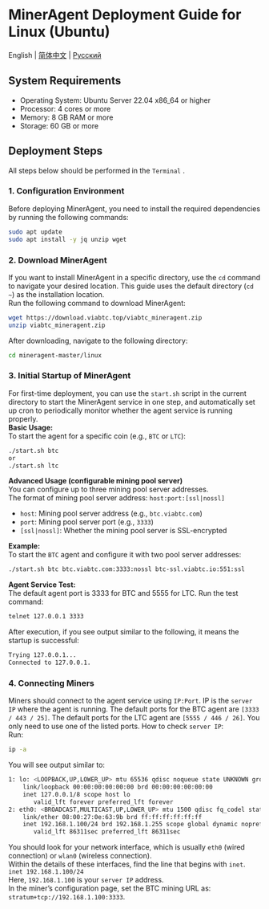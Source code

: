 # MinerAgent Deployment Guide for Linux (Ubuntu)

English | [简体中文](./README.md) | [Русский](./README.ru.md)

## System Requirements
- Operating System: Ubuntu Server 22.04 x86_64 or higher
- Processor: 4 cores or more
- Memory: 8 GB RAM or more
- Storage: 60 GB or more

## Deployment Steps
All steps below should be performed in the `Terminal` .

### 1. Configuration Environment 
Before deploying MinerAgent, you need to install the required dependencies by running the following commands:
```bash
sudo apt update
sudo apt install -y jq unzip wget
```

### 2. Download MinerAgent
If you want to install MinerAgent in a specific directory, use the `cd` command to navigate your desired location. This guide uses the default directory (`cd ~`) as the installation location.  
Run the following command to download MinerAgent:
```bash
wget https://download.viabtc.top/viabtc_mineragent.zip
unzip viabtc_mineragent.zip
```
After downloading, navigate to the following directory:  
```bash
cd mineragent-master/linux
```

### 3. Initial Startup of MinerAgent
For first-time deployment, you can use the `start.sh` script in the current directory to start the MinerAgent service in one step, and automatically set up cron to periodically monitor whether the agent service is running properly.  
**Basic Usage:**  
To start the agent for a specific coin (e.g., `BTC` or `LTC`):  
```bash
./start.sh btc
or
./start.sh ltc
```
**Advanced Usage (configurable mining pool server)**  
You can configure up to three mining pool server addresses.  
The format of mining pool server address: `host:port:[ssl|nossl]`  
- `host`: Mining pool server address (e.g., `btc.viabtc.com`)
- `port`: Mining pool server port (e.g., `3333`)
- `[ssl|nossl]`: Whether the mining pool server is SSL-encrypted

**Example:**  
To start the `BTC` agent and configure it with two pool server addresses:
```bash
./start.sh btc btc.viabtc.com:3333:nossl btc-ssl.viabtc.io:551:ssl
```

**Agent Service Test:**  
The default agent port is 3333 for BTC and 5555 for LTC.
Run the test command:
```bash
telnet 127.0.0.1 3333
```

After execution, if you see output similar to the following, it means the startup is successful:
```bash
Trying 127.0.0.1...
Connected to 127.0.0.1.
```

### 4. Connecting Miners
Miners should connect to the agent service using `IP:Port`.
IP is the `server IP` where the agent is running. The default ports for the BTC agent are `[3333 / 443 / 25]`. The default ports for the LTC agent are `[5555 / 446 / 26]`. You only need to use one of the listed ports.
How to check `server IP`:  
Run:
```bash
ip -a
```
You will see output similar to:
```bash
1: lo: <LOOPBACK,UP,LOWER_UP> mtu 65536 qdisc noqueue state UNKNOWN group default qlen 1000
    link/loopback 00:00:00:00:00:00 brd 00:00:00:00:00:00
    inet 127.0.0.1/8 scope host lo
       valid_lft forever preferred_lft forever
2: eth0: <BROADCAST,MULTICAST,UP,LOWER_UP> mtu 1500 qdisc fq_codel state UP group default qlen 1000
    link/ether 08:00:27:0e:63:9b brd ff:ff:ff:ff:ff:ff
    inet 192.168.1.100/24 brd 192.168.1.255 scope global dynamic noprefixroute eth0
       valid_lft 86311sec preferred_lft 86311sec
```
You should look for your network interface, which is usually `eth0` (wired connection) or `wlan0` (wireless connection).  
Within the details of these interfaces, find the line that begins with `inet`.  
`inet 192.168.1.100/24`  
Here, `192.168.1.100` is your `server IP` address.  
In the miner’s configuration page, set the BTC mining URL as: `stratum+tcp://192.168.1.100:3333`.

